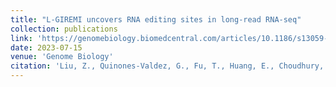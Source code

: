 ```yaml
---
title: "L-GIREMI uncovers RNA editing sites in long-read RNA-seq"
collection: publications
link: 'https://genomebiology.biomedcentral.com/articles/10.1186/s13059-023-02999-1'
date: 2023-07-15
venue: 'Genome Biology'
citation: 'Liu, Z., Quinones-Valdez, G., Fu, T., Huang, E., Choudhury, M., Reese, F., & Xiao, X. (2023). L-GIREMI uncovers RNA editing sites in long-read RNA-seq. Genome Biology, 24, 171. https://doi.org/10.1186/s13059-023-02999-1'
---
```


